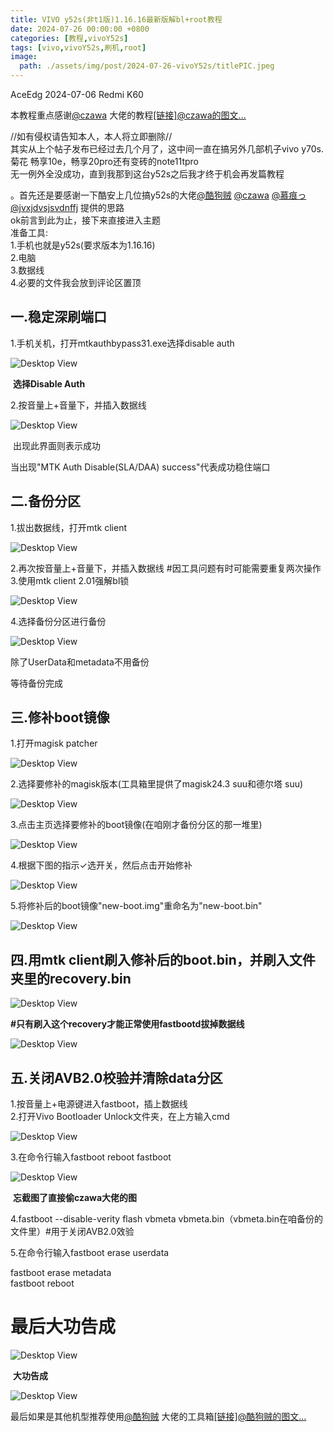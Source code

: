 ```yaml
---
title: VIVO y52s(非t1版)1.16.16最新版解bl+root教程
date: 2024-07-26 00:00:00 +0800
categories: [教程,vivoY52s]
tags: [vivo,vivoY52s,刷机,root]
image:
  path: ./assets/img/post/2024-07-26-vivoY52s/titlePIC.jpeg
---
```


AceEdg	2024-07-06 Redmi K60

本教程重点感谢[@czawa](https://www.coolapk.com/u/czawa) 大佬的教程[\[链接\]@czawa的图文...](https://www.coolapk.com/feed/53443585?shareKey=MTY1ZjkwODg3ZjEyNjY4ODE2ODA~&shareUid=14453533&shareFrom=com.coolapk.market_14.1.3-beta1)

//如有侵权请告知本人，本人将立即删除//  
其实从上个帖子发布已经过去几个月了，这中间一直在搞另外几部机子vivo y70s.菊花 畅享10e，畅享20pro还有变砖的note11tpro  
无一例外全没成功，直到我那到这台y52s之后我才终于机会再发篇教程

。首先还是要感谢一下酷安上几位搞y52s的大佬[@酷狗贼](https://www.coolapk.com/u/%E9%85%B7%E7%8B%97%E8%B4%BC) [@czawa](https://www.coolapk.com/u/czawa) [@慕痕っ](https://www.coolapk.com/u/%E6%85%95%E7%97%95%E3%81%A3) [@jvxjdvsjsvdnffj](https://www.coolapk.com/u/jvxjdvsjsvdnffj) 提供的思路  
ok前言到此为止，接下来直接进入主题  
准备工具:  
1.手机也就是y52s(要求版本为1.16.16)  
2.电脑  
3.数据线  
4.必要的文件我会放到评论区置顶

## 一.稳定深刷端口  

1.手机关机，打开mtkauthbypass31.exe选择disable auth

![Desktop View](./assets/img/post/2024-07-26-vivoY52s/pic1.jpg)

​												**选择Disable Auth**

2.按音量上+音量下，并插入数据线

![Desktop View](./assets/img/post/2024-07-26-vivoY52s/pic2.jpg)

​												出现此界面则表示成功

当出现"MTK Auth Disable(SLA/DAA) success"代表成功稳住端口

## 二.备份分区  

1.拔出数据线，打开mtk client

![Desktop View](./assets/img/post/2024-07-26-vivoY52s/pic3.jpg)

2.再次按音量上+音量下，并插入数据线 #因工具问题有时可能需要重复两次操作  
3.使用mtk client 2.01强解bl锁

![Desktop View](./assets/img/post/2024-07-26-vivoY52s/pic4.jpg)

4.选择备份分区进行备份

![Desktop View](./assets/img/post/2024-07-26-vivoY52s/pic5.jpg)

除了UserData和metadata不用备份

等待备份完成

## 三.修补boot镜像  

1.打开magisk patcher

![Desktop View](./assets/img/post/2024-07-26-vivoY52s/pic6.jpg)

2.选择要修补的magisk版本(工具箱里提供了magisk24.3 suu和德尔塔 suu)

![Desktop View](./assets/img/post/2024-07-26-vivoY52s/pic7.jpg)

3.点击主页选择要修补的boot镜像(在咱刚才备份分区的那一堆里)

![Desktop View](./assets/img/post/2024-07-26-vivoY52s/pic8.jpg)

4.根据下图的指示✓选开关，然后点击开始修补

![Desktop View](./assets/img/post/2024-07-26-vivoY52s/pic9.jpg)

5.将修补后的boot镜像"new-boot.img"重命名为"new-boot.bin"

![Desktop View](./assets/img/post/2024-07-26-vivoY52s/pic10.jpg)

## 四.用mtk client刷入修补后的boot.bin，并刷入文件夹里的recovery.bin

![Desktop View](./assets/img/post/2024-07-26-vivoY52s/pic11.jpg)

​					**#只有刷入这个recovery才能正常使用fastbootd拔掉数据线**

![Desktop View](./assets/img/post/2024-07-26-vivoY52s/pic12.jpg)

## 五.关闭AVB2.0校验并清除data分区  

1.按音量上+电源键进入fastboot，插上数据线  
2.打开Vivo Bootloader Unlock文件夹，在上方输入cmd

![Desktop View](./assets/img/post/2024-07-26-vivoY52s/pic13.jpg)

3.在命令行输入fastboot reboot fastboot

![Desktop View](./assets/img/post/2024-07-26-vivoY52s/pic14.jpg)

​											**忘截图了直接偷czawa大佬的图**

4.fastboot --disable-verity flash vbmeta vbmeta.bin（vbmeta.bin在咱备份的文件里）#用于关闭AVB2.0效验

5.在命令行输入fastboot erase userdata

fastboot erase metadata  
fastboot reboot

# 					最后大功告成

![Desktop View](./assets/img/post/2024-07-26-vivoY52s/pic15.jpg)

​													**大功告成**

![Desktop View](./assets/img/post/2024-07-26-vivoY52s/pic16.jpg)

最后如果是其他机型推荐使用[@酷狗贼](https://www.coolapk.com/u/%E9%85%B7%E7%8B%97%E8%B4%BC) 大佬的工具箱[\[链接\]@酷狗贼的图文...](https://www.coolapk.com/feed/48093691?shareKey=OTFlNWI3ZTE3NGUzNjY4ODFlYjk~&shareUid=14453533&shareFrom=com.coolapk.market_14.1.3-beta1)
